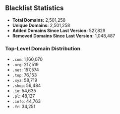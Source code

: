 ## Blacklist Statistics

- **Total Domains:** 2,501,258
- **Unique Domains:** 2,501,258
- **Added Domains Since Last Version:** 527,829
- **Removed Domains Since Last Version:** 1,048,487

### Top-Level Domain Distribution

-  `.com`: 1,160,070
-  `.org`: 217,519
-  `.net`: 157,574
-  `.top`: 76,153
-  `.xyz`: 58,719
-  `.shop`: 56,484
-  `.io`: 54,635
-  `.pl`: 48,127
-  `.info`: 44,763
-  `.fr`: 34,251
